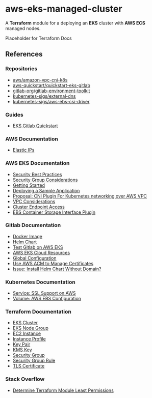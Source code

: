# aws-eks-managed-cluster

A **Terraform** module for a deploying an **EKS** cluster with **AWS ECS** managed nodes.

<!-- BEGIN_TF_DOCS -->
  Placeholder for Terraform Docs
<!-- END_TF_DOCS -->

## References
### Repositories
- [aws/amazon-vpc-cni-k8s](https://github.com/aws/amazon-vpc-cni-k8s)
- [aws-quickstart/quickstart-eks-gitlab](https://github.com/aws-quickstart/quickstart-eks-gitlab)
- [gitlab-org/gitlab-environment-toolkit](https://gitlab.com/gitlab-org/gitlab-environment-toolkit/-/tree/main)
- [kubernetes-sigs/external-dns](https://github.com/kubernetes-sigs/external-dns)
- [kubernetes-sigs/aws-ebs-csi-driver](https://github.com/kubernetes-sigs/aws-ebs-csi-driver)
### Guides
- [EKS Gitlab Quickstart](https://aws-quickstart.github.io/quickstart-eks-gitlab/)
### AWS Documentation
- [Elastic IPs](https://docs.aws.amazon.com/AWSEC2/latest/UserGuide/elastic-ip-addresses-eip.html#using-instance-addressing-eips-allocating)
### AWS EKS Documentation
- [Security Best Practices](https://aws.github.io/aws-eks-best-practices/security/docs/)
- [Security Group Considerations](https://docs.aws.amazon.com/eks/latest/userguide/sec-group-reqs.html)
- [Getting Started](https://docs.aws.amazon.com/eks/latest/userguide/getting-started.html)
- [Deploying a Sample Application](https://docs.aws.amazon.com/eks/latest/userguide/sample-deployment.html)
- [Proposal: CNI Plugin For Kubernetes networking over AWS VPC](https://github.com/aws/amazon-vpc-cni-k8s)
- [VPC Considerations](https://docs.aws.amazon.com/eks/latest/userguide/network_reqs.html)
- [Cluster Endpoint Access](https://docs.aws.amazon.com/eks/latest/userguide/cluster-endpoint.html)
- [EBS Container Storage Interface Plugin](https://docs.aws.amazon.com/eks/latest/userguide/ebs-csi.html)
### Gitlab Documentation
- [Docker Image](https://docs.gitlab.com/ee/install/docker.html)
- [Helm Chart](https://docs.gitlab.com/charts/)
- [Test Gitlab on AWS EKS](https://docs.gitlab.com/charts/quickstart/)
- [AWS EKS Cloud Resources](https://docs.gitlab.com/charts/installation/cloud/eks.html)
- [Global Configuration](https://docs.gitlab.com/charts/charts/globals.html)
- [Use AWS ACM to Manage Certificates](https://docs.gitlab.com/charts/installation/tls.html#use-aws-acm-to-manage-certificates)
- [Issue: Install Helm Chart Without Domain?](https://gitlab.com/gitlab-org/charts/gitlab/-/issues/3182)
### Kubernetes Documentation
- [Service: SSL Support on AWS](https://kubernetes.io/docs/concepts/services-networking/service/#ssl-support-on-aws)
- [Volume: AWS EBS Configuration](https://kubernetes.io/docs/concepts/storage/volumes/#aws-ebs-configuration-example)
### Terraform Documentation
- [EKS Cluster](https://registry.terraform.io/providers/hashicorp/aws/latest/docs/resources/eks_cluster)
- [EKS Node Group](https://registry.terraform.io/providers/hashicorp/aws/latest/docs/resources/eks_node_group)
- [EC2 Instance](https://registry.terraform.io/providers/hashicorp/aws/latest/docs/resources/instance)
- [Instance Profile](https://registry.terraform.io/providers/hashicorp/aws/latest/docs/resources/iam_instance_profile)
- [Key Pair](https://registry.terraform.io/providers/hashicorp/aws/latest/docs/resources/key_pair)
- [KMS Key](https://registry.terraform.io/providers/hashicorp/aws/latest/docs/resources/kms_key)
- [Security Group](https://registry.terraform.io/providers/hashicorp/aws/latest/docs/resources/security_group)
- [Security Group Rule](https://registry.terraform.io/providers/hashicorp/aws/latest/docs/resources/security_group_rule)
- [TLS Certificate](https://registry.terraform.io/providers/hashicorp/tls/latest/docs/data-sources/certificate)
### Stack Overflow
- [Determine Terraform Module Least Permissions](https://stackoverflow.com/questions/51273227/whats-the-most-efficient-way-to-determine-the-minimum-aws-permissions-necessary)